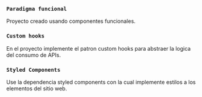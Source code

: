 ### `Paradigma funcional`

Proyecto creado usando componentes funcionales.

### `Custom hooks`

En el proyecto implemente el patron custom hooks para abstraer la logica del consumo de APIs.

### `Styled Components`

Use la dependencia styled components con la cual implemente estilos a los elementos del sitio web.
